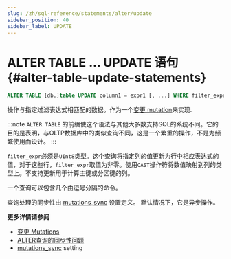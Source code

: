 ```yaml
---
slug: /zh/sql-reference/statements/alter/update
sidebar_position: 40
sidebar_label: UPDATE
---
```


# ALTER TABLE ... UPDATE 语句 {#alter-table-update-statements}

``` sql
ALTER TABLE [db.]table UPDATE column1 = expr1 [, ...] WHERE filter_expr
```

操作与指定过滤表达式相匹配的数据。作为一个[变更 mutation](../../../sql-reference/statements/alter/index.md#mutations)来实现.

:::note
`ALTER TABLE` 的前缀使这个语法与其他大多数支持SQL的系统不同。它的目的是表明，与OLTP数据库中的类似查询不同，这是一个繁重的操作，不是为频繁使用而设计。
:::

`filter_expr`必须是`UInt8`类型。这个查询将指定列的值更新为行中相应表达式的值，对于这些行，`filter_expr`取值为非零。使用`CAST`操作符将数值映射到列的类型上。不支持更新用于计算主键或分区键的列。

一个查询可以包含几个由逗号分隔的命令。

查询处理的同步性由 [mutations_sync](../../../operations/settings/settings.md#mutations_sync) 设置定义。 默认情况下，它是异步操作。


**更多详情请参阅**

-   [变更 Mutations](../../../sql-reference/statements/alter/index.md#mutations)
-   [ALTER查询的同步性问题](../../../sql-reference/statements/alter/index.md#synchronicity-of-alter-queries)
-   [mutations_sync](../../../operations/settings/settings.md#mutations_sync) setting
